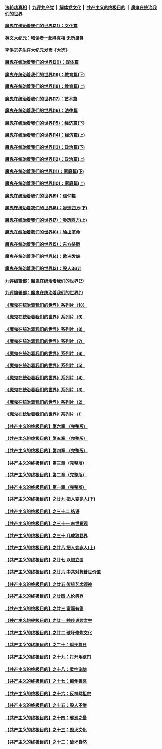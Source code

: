 

####  [法轮功真相](../../../../basic/blob/master/README.md?t=01300231) &nbsp;|&nbsp; [九评共产党](../../../../9ping.md/blob/master/README.md?t=01300231) &nbsp;|&nbsp; [解体党文化](../../../../jtdwh.md/blob/master/README.md?t=01300231)  &nbsp;|&nbsp; [共产主义的终极目的](../../../../gczydzjmd.md/blob/master/README.md?t=01300231) &nbsp;|&nbsp; [魔鬼在统治我们的世界](../../../../mgztzwmdsj.md/blob/master/README.md?t=01300231) 

#### [魔鬼在统治着我们的世界(21)：文化篇](../pages/nsc422/n10597706.md?t=01300231) 

#### [英文大纪元：和读者一起寻真相 无所畏惧](../pages/nsc422/n12542027.md?t=01300231) 

#### [李洪志先生在大纪元发表《大选》](../pages/nsc422/n12534746.md?t=01300231) 

#### [魔鬼在统治着我们的世界(20)：媒体篇](../pages/nsc422/n10586579.md?t=01300231) 

#### [魔鬼在统治着我们的世界(19)：教育篇(下)](../pages/nsc422/n10564808.md?t=01300231) 

#### [魔鬼在统治着我们的世界(18)：教育篇(上)](../pages/nsc422/n10526970.md?t=01300231) 

#### [魔鬼在统治着我们的世界(17)：艺术篇](../pages/nsc422/n10499093.md?t=01300231) 

#### [魔鬼在统治着我们的世界(16)：法律篇](../pages/nsc422/n10485969.md?t=01300231) 

#### [魔鬼在统治着我们的世界(15)：经济篇(下)](../pages/nsc422/n10469975.md?t=01300231) 

#### [魔鬼在统治着我们的世界(14)：经济篇(上)](../pages/nsc422/n10457370.md?t=01300231) 

#### [魔鬼在统治着我们的世界(13)：政治篇(下)](../pages/nsc422/n10448270.md?t=01300231) 

#### [魔鬼在统治着我们的世界(12)：政治篇(上)](../pages/nsc422/n10444576.md?t=01300231) 

#### [魔鬼在统治着我们的世界(11)：家庭篇(下)](../pages/nsc422/n10440961.md?t=01300231) 

#### [魔鬼在统治着我们的世界(10)：家庭篇(上)](../pages/nsc422/n10435448.md?t=01300231) 

#### [魔鬼在统治着我们的世界(9)：信仰篇](../pages/nsc422/n10432159.md?t=01300231) 

#### [魔鬼在统治着我们的世界(8)：渗透西方(下)](../pages/nsc422/n10429603.md?t=01300231) 

#### [魔鬼在统治着我们的世界(7)：渗透西方(上)](../pages/nsc422/n10426013.md?t=01300231) 

#### [魔鬼在统治着我们的世界(6)：输出革命](../pages/nsc422/n10421536.md?t=01300231) 

#### [魔鬼在统治着我们的世界(5)：东方杀戮](../pages/nsc422/n10417707.md?t=01300231) 

#### [魔鬼在统治着我们的世界(4)：欧洲发端](../pages/nsc422/n10414890.md?t=01300231) 

#### [魔鬼在统治着我们的世界(3)：毁人36计](../pages/nsc422/n10411583.md?t=01300231) 

#### [九评编辑部：魔鬼在统治着我们的世界(2)](../pages/nsc422/n10410036.md?t=01300231) 

#### [九评编辑部：魔鬼在统治着我们的世界(1)](../pages/nsc422/n10406825.md?t=01300231) 

#### [《魔鬼在统治着我们的世界》系列片（10）](../pages/nsc422/n12292670.md?t=01300231) 

#### [《魔鬼在统治着我们的世界》系列片（9）](../pages/nsc422/n12290859.md?t=01300231) 

#### [《魔鬼在统治着我们的世界》系列片（8）](../pages/nsc422/n12287445.md?t=01300231) 

#### [《魔鬼在统治着我们的世界》系列片（7）](../pages/nsc422/n12283425.md?t=01300231) 

#### [《魔鬼在统治着我们的世界》系列片（6）](../pages/nsc422/n12282314.md?t=01300231) 

#### [《魔鬼在统治着我们的世界》系列片（5）](../pages/nsc422/n12281419.md?t=01300231) 

#### [《魔鬼在统治着我们的世界》系列片（4）](../pages/nsc422/n12274024.md?t=01300231) 

#### [《魔鬼在统治着我们的世界》系列片（3）](../pages/nsc422/n12271322.md?t=01300231) 

#### [《魔鬼在统治着我们的世界》系列片（2）](../pages/nsc422/n12269049.md?t=01300231) 

#### [《魔鬼在统治着我们的世界》系列片（1）](../pages/nsc422/n12267575.md?t=01300231) 

#### [【共产主义的终极目的】第六章 （完整版）](../pages/nsc422/n11428913.md?t=01300231) 

#### [【共产主义的终极目的】第五章 （完整版）](../pages/nsc422/n11428912.md?t=01300231) 

#### [【共产主义的终极目的】第四章 （完整版）](../pages/nsc422/n11428907.md?t=01300231) 

#### [【共产主义的终极目的】第三章（完整版）](../pages/nsc422/n11428848.md?t=01300231) 

#### [【共产主义的终极目的】第二章（完整版）](../pages/nsc422/n11428831.md?t=01300231) 

#### [【共产主义的终极目的】第一章（完整版）](../pages/nsc422/n11417651.md?t=01300231) 

#### [【共产主义的终极目的】之廿九 把人变非人(下)](../pages/nsc422/n11344140.md?t=01300231) 

#### [【共产主义的终极目的】之三十二 结语](../pages/nsc422/n11360535.md?t=01300231) 

#### [【共产主义的终极目的】之三十一 末世景观](../pages/nsc422/n11351129.md?t=01300231) 

#### [【共产主义的终极目的】之三十 几成狼世界](../pages/nsc422/n11348280.md?t=01300231) 

#### [【共产主义的终极目的】之廿八 把人变非人(上)](../pages/nsc422/n11340492.md?t=01300231) 

#### [【共产主义的终极目的】之廿七 以恨立国](../pages/nsc422/n11336944.md?t=01300231) 

#### [【共产主义的终极目的】之廿六 中共对抗普世价值](../pages/nsc422/n11324785.md?t=01300231) 

#### [【共产主义的终极目的】之廿五 传统艺术颂神](../pages/nsc422/n11296396.md?t=01300231) 

#### [【共产主义的终极目的】之廿四 人伦典范](../pages/nsc422/n11296397.md?t=01300231) 

#### [【共产主义的终极目的】之廿三 富而有德](../pages/nsc422/n11283598.md?t=01300231) 

#### [【共产主义的终极目的】之廿一 神传语言文字](../pages/nsc422/n11263265.md?t=01300231) 

#### [【共产主义的终极目的】之廿二 破坏修炼文化](../pages/nsc422/n11245728.md?t=01300231) 

#### [【共产主义的终极目的】之二十：偷天换日](../pages/nsc422/n11238846.md?t=01300231) 

#### [【共产主义的终极目的】之十九：打开地狱门](../pages/nsc422/n11206376.md?t=01300231) 

#### [【共产主义的终极目的】之十八：柔性洗脑](../pages/nsc422/n11199994.md?t=01300231) 

#### [【共产主义的终极目的】之十七：颠倒善恶](../pages/nsc422/n11179782.md?t=01300231) 

#### [【共产主义的终极目的】之十六：反神骂祖宗](../pages/nsc422/n11166798.md?t=01300231) 

#### [【共产主义的终极目的】之十五：毁人不倦](../pages/nsc422/n11166792.md?t=01300231) 

#### [【共产主义的终极目的】之十四：邪恶之最](../pages/nsc422/n11150249.md?t=01300231) 

#### [【共产主义的终极目的】之十三：毁灭文化](../pages/nsc422/n11135227.md?t=01300231) 

#### [【共产主义的终极目的】之十二：破坏自然](../pages/nsc422/n11135214.md?t=01300231) 

